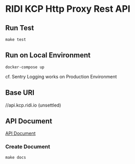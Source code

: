 # RIDI KCP Http Proxy Rest API
## Run Test
```shell
make test
```

## Run on Local Environment
```shell
docker-compose up
```
cf. Sentry Logging works on Production Environment

## Base URI
//api.kcp.ridi.io (unsettled)

## API Document
[API Document](https://ridi.github.io/kcp-http-proxy/?target=_blank)
### Create Document
```shell
make docs
```
